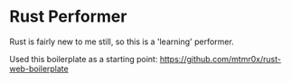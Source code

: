 # Rust Performer

Rust is fairly new to me still, so this is a 'learning' performer.

Used this boilerplate as a starting point:
https://github.com/mtmr0x/rust-web-boilerplate

